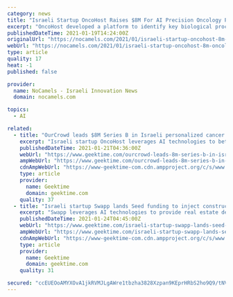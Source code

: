 ```yaml
---
category: news
title: "Israeli Startup OncoHost Raises $8M For AI Precision Oncology Platform"
excerpt: "OncoHost developed a platform to identify key biological processes and proteins that drive response in patients undergoing cancer treatment."
publishedDateTime: 2021-01-19T14:24:00Z
originalUrl: "https://nocamels.com/2021/01/israeli-startup-oncohost-8m-oncology-platform/"
webUrl: "https://nocamels.com/2021/01/israeli-startup-oncohost-8m-oncology-platform/"
type: article
quality: 17
heat: -1
published: false

provider:
  name: NoCamels - Israeli Innovation News
  domain: nocamels.com

topics:
  - AI

related:
  - title: "OurCrowd leads $8M Series B in Israeli personalized cancer therapy startup"
    excerpt: "Israeli startup OncoHost leverages AI technologies to better understand oncology patients' unique response to treatment, in an effort to combat growing cases of resistance to"
    publishedDateTime: 2021-01-21T04:36:00Z
    webUrl: "https://www.geektime.com/ourcrowd-leads-8m-series-b-in-israeli/"
    ampWebUrl: "https://www.geektime.com/ourcrowd-leads-8m-series-b-in-israeli/amp/"
    cdnAmpWebUrl: "https://www-geektime-com.cdn.ampproject.org/c/s/www.geektime.com/ourcrowd-leads-8m-series-b-in-israeli/amp/"
    type: article
    provider:
      name: Geektime
      domain: geektime.com
    quality: 37
  - title: "Israeli startup Swapp lands Seed funding to inject construction with a touch of AI"
    excerpt: "Swapp leverages AI technologies to provide real estate developers and construction companies value in tome and"
    publishedDateTime: 2021-01-24T04:45:00Z
    webUrl: "https://www.geektime.com/israeli-startup-swapp-lands-seed-funding-to-inject-construction-with-a-touch-of-ai/"
    ampWebUrl: "https://www.geektime.com/israeli-startup-swapp-lands-seed-funding-to-inject-construction-with-a-touch-of-ai/amp/"
    cdnAmpWebUrl: "https://www-geektime-com.cdn.ampproject.org/c/s/www.geektime.com/israeli-startup-swapp-lands-seed-funding-to-inject-construction-with-a-touch-of-ai/amp/"
    type: article
    provider:
      name: Geektime
      domain: geektime.com
    quality: 31

secured: "ccEUEOoAMYXOvA1jkRVMJLgAWre1tbzha3828Xzpan9KEprHRbS2ho9Q9/tNVmGxWekq1vwzSIM3GbgiRHPkvW2b+AUwGKEziJ//e1ldtGbSyofBS71SiB45A07WxY66bN9YU7vsdwT9B33J12JFUn8PxOBbBtKdZN84V2lF5uDQ9T+YPY3NCPRG7VSsIwyeW8FbtKnn9pqPb4kxs0YmI491jjVyKBDuykNJboDd9I3i8gDzRPnhXxPP98Cr4UdeDF9LyrW9zNXr/6rdEs4yISgcs8zGKmC106FIrCl6fCm7jPOeiKX4pG3HtTY8OnyCmf+/PrBj38k2+KsuzQ3/cPjl3XIiKN7oNPxq/8N8b+g=;caM8PuU01kBi/Gji9bIhYA=="
---
```



